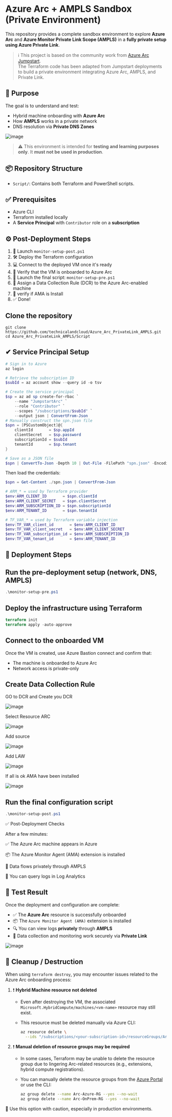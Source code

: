 # Azure Arc + AMPLS Sandbox (Private Environment)

This repository provides a complete sandbox environment to explore **Azure Arc** and **Azure Monitor Private Link Scope (AMPLS)** in a **fully private setup using Azure Private Link**.

> ℹ️ This project is based on the community work from [Azure Arc Jumpstart](https://github.com/microsoft/azure_arc).  
> The Terraform code has been adapted from Jumpstart deployments to build a private environment integrating Azure Arc, AMPLS, and Private Link.



## 🎯 Purpose

The goal is to understand and test:

- Hybrid machine onboarding with **Azure Arc**
- How **AMPLS** works in a private network
- DNS resolution via **Private DNS Zones**

![image](https://github.com/user-attachments/assets/5207efe9-5d78-4bd6-96ec-093443f87a7a)


> ⚠️ This environment is intended for **testing and learning purposes only**. It **must not be used in production**.



## 📦 Repository Structure

- `Script/`: Contains both Terraform and PowerShell scripts.


## ✅ Prerequisites

- Azure CLI
- Terraform installed locally
- A **Service Principal** with `Contributor` role on a **subscription**

## ⚙️ Post-Deployment Steps

1. 🔗 Launch `monitor-setup-post.ps1`
2. 🛠️ Deploy the Terraform configuration
3. 💻 Connect to the deployed VM once it's ready
4. 🧭 Verify that the VM is onboarded to Azure Arc
5. 🎯 Launch the final script: `monitor-setup-pre.ps1`
6. 📘 Assign a Data Collection Rule (DCR) to the Azure Arc-enabled machine
7. 🎯 verify if AMA is Install
8. ✅ Done!

## Clone the repository
```
git clone https://github.com/technicalandcloud/Azure_Arc_PrivateLink_AMPLS.git
cd Azure_Arc_PrivateLink_AMPLS/Script
```


## ✔ Service Principal Setup

```powershell
# Sign in to Azure
az login
```
```powershell
# Retrieve the subscription ID
$subId = az account show --query id -o tsv

# Create the service principal
$sp = az ad sp create-for-rbac `
    --name "JumpstartArc" `
    --role "Contributor" `
    --scopes "/subscriptions/$subId" `
    --output json | ConvertFrom-Json
# Manually construct the spn.json file
$spn = [PSCustomObject]@{
    clientId       = $sp.appId
    clientSecret   = $sp.password
    subscriptionId = $subId
    tenantId       = $sp.tenant
}

# Save as a JSON file
$spn | ConvertTo-Json -Depth 10 | Out-File -FilePath "spn.json" -Encoding utf8

```

Then load the credentials:
```powershell
$spn = Get-Content ./spn.json | ConvertFrom-Json

# ARM_* = used by Terraform provider
$env:ARM_CLIENT_ID       = $spn.clientId
$env:ARM_CLIENT_SECRET   = $spn.clientSecret
$env:ARM_SUBSCRIPTION_ID = $spn.subscriptionId
$env:ARM_TENANT_ID       = $spn.tenantId

# TF_VAR_* = used by Terraform variable injection
$env:TF_VAR_client_id       = $env:ARM_CLIENT_ID
$env:TF_VAR_client_secret   = $env:ARM_CLIENT_SECRET
$env:TF_VAR_subscription_id = $env:ARM_SUBSCRIPTION_ID
$env:TF_VAR_tenant_id       = $env:ARM_TENANT_ID

```
## 🚀 Deployment Steps
##  Run the pre-deployment setup (network, DNS, AMPLS)
```powershell
.\monitor-setup-pre.ps1
```
## Deploy the infrastructure using Terraform
```terraform
terraform init
terraform apply -auto-approve
```
## Connect to the onboarded VM
Once the VM is created, use Azure Bastion connect and confirm that:

- The machine is onboarded to Azure Arc
- Network access is private-only

## Create Data Collection Rule 
GO to DCR and Create you DCR

![image](https://github.com/technicalandcloud/Azure_Arc_PrivateLink_AMPLS/blob/main/asset/dcr1.png)

Select Resource ARC 

![image](https://github.com/technicalandcloud/Azure_Arc_PrivateLink_AMPLS/blob/main/asset/dcr2.png)

Add source 

![image](https://github.com/technicalandcloud/Azure_Arc_PrivateLink_AMPLS/blob/main/asset/dcr3.png)

Add LAW

![image](https://github.com/technicalandcloud/Azure_Arc_PrivateLink_AMPLS/blob/main/asset/dcr4.png)

If all is ok AMA have been installed

![image](https://github.com/technicalandcloud/Azure_Arc_PrivateLink_AMPLS/blob/main/asset/ama.png)

## Run the final configuration script
```powershell
.\monitor-setup-post.ps1
```

✅ Post-Deployment Checks

After a few minutes:

✅ The Azure Arc machine appears in Azure

📦 The Azure Monitor Agent (AMA) extension is installed

🔐 Data flows privately through AMPLS

🧠 You can query logs in Log Analytics

## 🧪 Test Result

Once the deployment and configuration are complete:

- ✅ The **Azure Arc** resource is successfully onboarded  
- 📦 The `Azure Monitor Agent (AMA)` extension is installed  
- 🔍 You can view logs **privately** through **AMPLS**  
- 🧠 Data collection and monitoring work securely via **Private Link**

![image](https://github.com/user-attachments/assets/934640df-03ad-411c-9d78-744e924b6ebd)

## 🧹 Cleanup / Destruction

When using `terraform destroy`, you may encounter issues related to the Azure Arc onboarding process:

1. ❗ **Hybrid Machine resource not deleted**
   - Even after destroying the VM, the associated `Microsoft.HybridCompute/machines/<vm-name>` resource may still exist.
   - This resource must be deleted manually via Azure CLI:

     ```bash
     az resource delete \
       --ids "/subscriptions/<your-subscription-id>/resourceGroups/Arc-Azure-RG/providers/Microsoft.HybridCompute/machines/<vm-name>"
     ```

2. ❗ **Manual deletion of resource groups may be required**
   - In some cases, Terraform may be unable to delete the resource group due to lingering Arc-related resources (e.g., extensions, hybrid compute registrations).
   - You can manually delete the resource groups from the [Azure Portal](https://portal.azure.com) or use the CLI:

     ```bash
     az group delete --name Arc-Azure-RG --yes --no-wait
     az group delete --name Arc-OnPrem-RG --yes --no-wait
     ```

🔐 Use this option with caution, especially in production environments.
